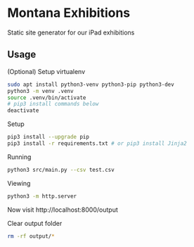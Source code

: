 # Montana Exhibitions

Static site generator for our iPad exhibitions

## Usage

(Optional) Setup virtualenv
```bash
sudo apt install python3-venv python3-pip python3-dev
python3 -m venv .venv
source .venv/bin/activate
# pip3 install commands below
deactivate
```

Setup
```bash
pip3 install --upgrade pip
pip3 install -r requirements.txt # or pip3 install Jinja2
```

Running
```bash
python3 src/main.py --csv test.csv
```

Viewing
```bash
python3 -m http.server
```
Now visit http://localhost:8000/output

Clear output folder
```bash
rm -rf output/*
```